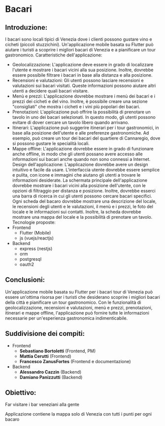 # Bacari

## Introduzione:
I bacari sono locali tipici di Venezia dove i clienti possono gustare vino e cicheti (piccoli stuzzichini). Un'applicazione mobile basata su Flutter può aiutare i turisti a scoprire i migliori bacari di Venezia e a pianificare un tour gastronomico.
Caratteristiche dell'applicazione:
- Geolocalizzazione: L'applicazione deve essere in grado di localizzare l'utente e mostrare i bacari vicini alla sua posizione. Inoltre, dovrebbe essere possibile filtrare i bacari in base alla distanza e alla posizione.
- Recensioni e valutazioni: Gli utenti possono lasciare recensioni e valutazioni sui bacari visitati. Queste informazioni possono aiutare altri utenti a decidere quali bacari visitare.
- Menù e prezzi: L'applicazione dovrebbe mostrare i menù dei bacari e i prezzi dei cicheti e del vino. Inoltre, è possibile creare una sezione "consigliati" che mostra i cicheti e i vini più popolari dei bacari.
- Prenotazioni: L'applicazione può offrire la possibilità di prenotare un tavolo in uno dei bacari selezionati. In questo modo, gli utenti possono evitare di dover cercare un tavolo libero quando arrivano.
- Itinerari: L'applicazione può suggerire itinerari per i tour gastronomici, in base alla posizione dell'utente e alle preferenze gastronomiche. Ad esempio, può creare un tour dei bacari del quartiere di Cannaregio, dove si possono gustare le specialità locali.
- Mappe offline: L'applicazione dovrebbe essere in grado di funzionare anche offline, in modo che gli utenti possano avere accesso alle informazioni sui bacari anche quando non sono connessi a Internet.
Design dell'applicazione:
L'applicazione dovrebbe avere un design intuitivo e facile da usare. L'interfaccia utente dovrebbe essere semplice e pulita, con icone e immagini che aiutano gli utenti a trovare le informazioni desiderate.
La schermata principale dell'applicazione dovrebbe mostrare i bacari vicini alla posizione dell'utente, con le opzioni di filtraggio per distanza e posizione. Inoltre, dovrebbe esserci una barra di ricerca in cui gli utenti possono cercare bacari specifici.
Ogni scheda del bacaro dovrebbe mostrare una descrizione del locale, le recensioni degli utenti e le valutazioni, il menù e i prezzi, le foto del locale e le informazioni sui contatti. Inoltre, la scheda dovrebbe mostrare una mappa del locale e la possibilità di prenotare un tavolo.
Tecnologie proposte:
- Frontend
    - Flutter (Mobile)
    - js (vuejs/reactjs)
- Backend
    - express (nestjs)
    - orm
    - postgresql
    - oauth2

## Conclusioni:
Un'applicazione mobile basata su Flutter per i bacari tour di Venezia può essere un'ottima risorsa per i turisti che desiderano scoprire i migliori bacari della città e pianificare un tour gastronomico. Con le funzionalità di geolocalizzazione, recensioni e valutazioni, menù e prezzi, prenotazioni, itinerari e mappe offline, l'applicazione può fornire tutte le informazioni necessarie per un'esperienza gastronomica indimenticabile.

## Suddivisione dei compiti:
- Frontend
    - **Sebastiano Bortoletti** (Frontend, PM)
    - **Mattia Cerutti** (Frontend)
    - **Francesco ZanusFortes** (Frontend e documentazione)
- Backend
    - **Alessandro Cazzin** (Backend)
    - **Damiano Panizzutti** (Backend)


## Obiettivo:
Far visitare i bar veneziani alla gente

Applicazione contiene la mappa solo di Venezia con tutti i punti per ogni bacaro

